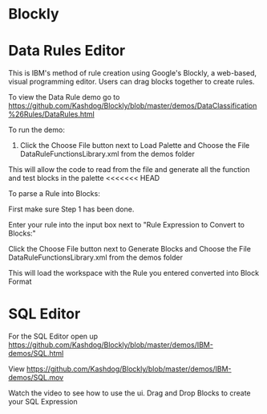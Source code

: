 # Blockly

# Data Rules Editor

This is IBM's method of rule creation using Google's Blockly, a web-based, visual programming editor.  Users can drag
blocks together to create rules.

To view the Data Rule demo go to https://github.com/Kashdog/Blockly/blob/master/demos/DataClassification%26Rules/DataRules.html

To run the demo:

1. Click the Choose File button next to Load Palette and Choose the File DataRuleFunctionsLibrary.xml from the demos folder

This will allow the code to read from the file and generate all the function and test blocks in the palette
<<<<<<< HEAD

To parse a Rule into Blocks:

First make sure Step 1 has been done.

Enter your rule into the input box next to "Rule Expression to Convert to Blocks:"


Click the Choose File button next to Generate Blocks and Choose the File DataRuleFunctionsLibrary.xml from the demos folder

This will load the workspace with the Rule you entered converted into Block Format

# SQL Editor

For the SQL Editor open up https://github.com/Kashdog/Blockly/blob/master/demos/IBM-demos/SQL.html

View https://github.com/Kashdog/Blockly/blob/master/demos/IBM-demos/SQL.mov 

Watch the video to see how to use the ui. Drag and Drop Blocks to create your SQL Expression

